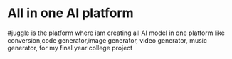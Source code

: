 # All in one AI platform
#juggle is the platform where iam creating all AI model in one platform like conversion,code generator,image generator, video generator, music generator, for my final year college project 

